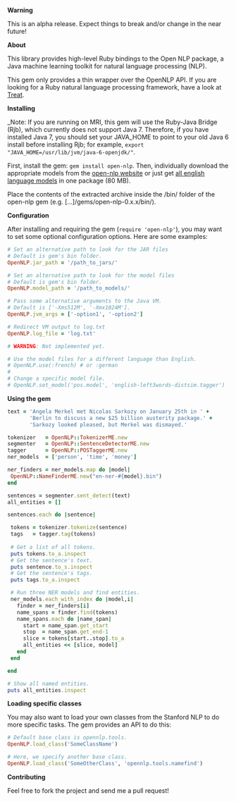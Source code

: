 **Warning**

This is an alpha release. Expect things to break and/or change in the near future!

**About**

This library provides high-level Ruby bindings to the Open NLP package, a Java machine learning toolkit for natural language processing (NLP). 

This gem only provides a thin wrapper over the OpenNLP API. If you are looking for a Ruby natural language processing framework, have a look at [Treat](https://github.com/louismullie/treat).

**Installing**

_Note: If you are running on MRI, this gem will use the Ruby-Java Bridge (Rjb), which currently does not support Java 7. Therefore, if you have installed Java 7, you should set your JAVA_HOME to point to your old Java 6 install before installing Rjb; for example, `export "JAVA_HOME=/usr/lib/jvm/java-6-openjdk/"`.

First, install the gem: `gem install open-nlp`. Then, individually download the appropriate models from the [open-nlp website](http://opennlp.sourceforge.net/models-1.5/) or just get [all english language models](louismullie.com/treat/open-nlp-english.zip) in one package (80 MB).

Place the contents of the extracted archive inside the /bin/ folder of the open-nlp gem (e.g. [...]/gems/open-nlp-0.x.x/bin/).

**Configuration**

After installing and requiring the gem (`require 'open-nlp'`), you may want to set some optional configuration options. Here are some examples:

```ruby
# Set an alternative path to look for the JAR files
# Default is gem's bin folder.
OpenNLP.jar_path = '/path_to_jars/'

# Set an alternative path to look for the model files
# Default is gem's bin folder.
OpenNLP.model_path = '/path_to_models/'

# Pass some alternative arguments to the Java VM.
# Default is ['-Xms512M', '-Xmx1024M'].
OpenNLP.jvm_args = ['-option1', '-option2']

# Redirect VM output to log.txt
OpenNLP.log_file = 'log.txt'

# WARNING: Not implemented yet.

# Use the model files for a different language than English.
# OpenNLP.use(:french) # or :german
# 
# Change a specific model file.
# OpenNLP.set_model('pos.model', 'english-left3words-distsim.tagger')
```

**Using the gem**

```ruby
text = 'Angela Merkel met Nicolas Sarkozy on January 25th in ' +
       'Berlin to discuss a new $25 billion austerity package.' +
       'Sarkozy looked pleased, but Merkel was dismayed.'

tokenizer   = OpenNLP::TokenizerME.new
segmenter   = OpenNLP::SentenceDetectorME.new
tagger      = OpenNLP::POSTaggerME.new
ner_models  = ['person', 'time', 'money']

ner_finders = ner_models.map do |model|
 OpenNLP::NameFinderME.new("en-ner-#{model}.bin")
end

sentences = segmenter.sent_detect(text)
all_entities = []

sentences.each do |sentence|

 tokens = tokenizer.tokenize(sentence)
 tags   = tagger.tag(tokens)
 
 # Get a list of all tokens.
 puts tokens.to_a.inspect
 # Get the sentence's text.
 puts sentence.to_s.inspect
 # Get the sentence's tags.
 puts tags.to_a.inspect

 # Run three NER models and find entities.
 ner_models.each_with_index do |model,i|
   finder = ner_finders[i]
   name_spans = finder.find(tokens)
   name_spans.each do |name_span|
     start = name_span.get_start
     stop  = name_span.get_end-1
     slice = tokens[start..stop].to_a
     all_entities << [slice, model]
   end
 end

end

# Show all named entities.
puts all_entities.inspect
```

**Loading specific classes**

You may also want to load your own classes from the Stanford NLP to do more specific tasks. The gem provides an API to do this:

```ruby
# Default base class is opennlp.tools.
OpenNLP.load_class('SomeClassName')  

# Here, we specify another base class.
OpenNLP.load_class('SomeOtherClass', 'opennlp.tools.namefind') 
```

**Contributing**

Feel free to fork the project and send me a pull request!